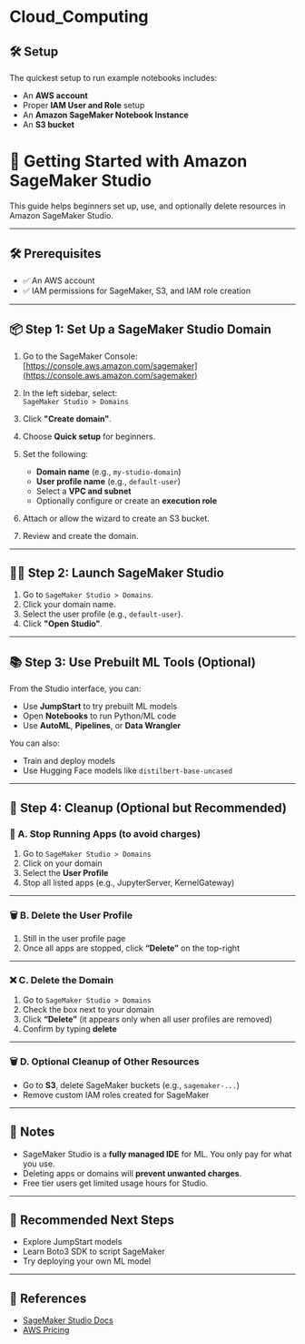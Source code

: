 # Cloud_Computing

## 🛠️ Setup

The quickest setup to run example notebooks includes:

- An **AWS account**
- Proper **IAM User and Role** setup
- An **Amazon SageMaker Notebook Instance**
- An **S3 bucket**

# 🚀 Getting Started with Amazon SageMaker Studio

This guide helps beginners set up, use, and optionally delete resources in Amazon SageMaker Studio.

---

## 🛠️ Prerequisites

- ✅ An AWS account
- ✅ IAM permissions for SageMaker, S3, and IAM role creation

---

## 📦 Step 1: Set Up a SageMaker Studio Domain

1. Go to the SageMaker Console:  
   [https://console.aws.amazon.com/sagemaker](https://console.aws.amazon.com/sagemaker)

2. In the left sidebar, select:  
   `SageMaker Studio > Domains`

3. Click **"Create domain"**.

4. Choose **Quick setup** for beginners.

5. Set the following:
   - **Domain name** (e.g., `my-studio-domain`)
   - **User profile name** (e.g., `default-user`)
   - Select a **VPC and subnet**
   - Optionally configure or create an **execution role**

6. Attach or allow the wizard to create an S3 bucket.

7. Review and create the domain.

---

## 🧑‍💻 Step 2: Launch SageMaker Studio

1. Go to `SageMaker Studio > Domains`.
2. Click your domain name.
3. Select the user profile (e.g., `default-user`).
4. Click **"Open Studio"**.

---

## 📚 Step 3: Use Prebuilt ML Tools (Optional)

From the Studio interface, you can:
- Use **JumpStart** to try prebuilt ML models
- Open **Notebooks** to run Python/ML code
- Use **AutoML**, **Pipelines**, or **Data Wrangler**

You can also:
- Train and deploy models
- Use Hugging Face models like `distilbert-base-uncased`

---

## 🧹 Step 4: Cleanup (Optional but Recommended)

### 🔄 A. Stop Running Apps (to avoid charges)
1. Go to `SageMaker Studio > Domains`
2. Click on your domain
3. Select the **User Profile**
4. Stop all listed apps (e.g., JupyterServer, KernelGateway)

---

### 🗑️ B. Delete the User Profile
1. Still in the user profile page
2. Once all apps are stopped, click **“Delete”** on the top-right

---

### ❌ C. Delete the Domain
1. Go to `SageMaker Studio > Domains`
2. Check the box next to your domain
3. Click **“Delete”** (it appears only when all user profiles are removed)
4. Confirm by typing **delete**

---

### 🗑️ D. Optional Cleanup of Other Resources
- Go to **S3**, delete SageMaker buckets (e.g., `sagemaker-...`)
- Remove custom IAM roles created for SageMaker

---

## 📝 Notes

- SageMaker Studio is a **fully managed IDE** for ML. You only pay for what you use.
- Deleting apps or domains will **prevent unwanted charges**.
- Free tier users get limited usage hours for Studio.

---

## 📌 Recommended Next Steps

- Explore JumpStart models
- Learn Boto3 SDK to script SageMaker
- Try deploying your own ML model

---

## 📎 References

- [SageMaker Studio Docs](https://docs.aws.amazon.com/sagemaker/latest/dg/studio.html)
- [AWS Pricing](https://aws.amazon.com/sagemaker/pricing/)

